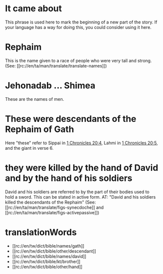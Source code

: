 # It came about

This phrase is used here to mark the beginning of a new part of the story. If your language has a way for doing this, you could consider using it here.

# Rephaim

This is the name given to a race of people who were very tall and strong. (See: [[rc://en/ta/man/translate/translate-names]])

# Jehonadab ... Shimea

These are the names of men.

# These were descendants of the Rephaim of Gath

Here "these" refer to Sippai in [1 Chronicles 20:4](./04.md), Lahmi in [1 Chronicles 20:5](./04.md), and the giant in verse 6.

# they were killed by the hand of David and by the hand of his soldiers

David and his soldiers are referred to by the part of their bodies used to hold a sword. This can be stated in active form. AT: "David and his soldiers killed the descendants of the Rephaim" (See: [[rc://en/ta/man/translate/figs-synecdoche]] and [[rc://en/ta/man/translate/figs-activepassive]])

# translationWords

* [[rc://en/tw/dict/bible/names/gath]]
* [[rc://en/tw/dict/bible/other/descendant]]
* [[rc://en/tw/dict/bible/names/david]]
* [[rc://en/tw/dict/bible/kt/brother]]
* [[rc://en/tw/dict/bible/other/hand]]